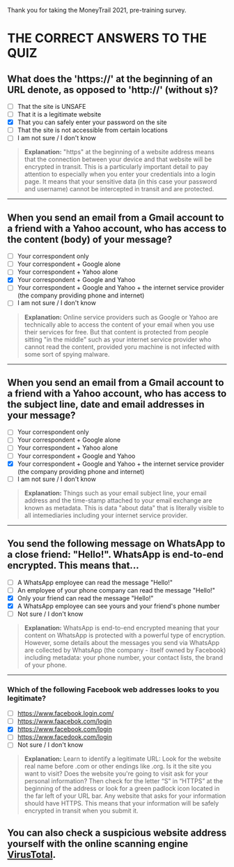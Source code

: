 Thank you for taking the MoneyTrail 2021, pre-training survey.

# THE CORRECT ANSWERS TO THE QUIZ

## What does the 'https://' at the beginning of an URL denote, as opposed to 'http://' (without s)?
- [ ] That the site is UNSAFE
- [ ] That it is a legitimate website
- [x] That you can safely enter your password on the site
- [ ] That the site is not accessible from certain locations
- [ ] I am not sure / I don't know

> **Explanation:** "https" at the beginning of a website address means that the connection between your device and that website will be encrypted in transit. This is a particularly important detail to pay attention to especially when you enter your credentials into a login page. It means that your sensitive data (in this case your password and username) cannot be intercepted in transit and are protected.

---

## When you send an email from a Gmail account to a friend with a Yahoo account, who has access to the content (body) of your message?
- [ ] Your correspondent only
- [ ] Your correspondent + Google alone
- [ ] Your correspondent + Yahoo alone
- [x] Your correspondent + Google and Yahoo
- [ ] Your correspondent + Google and Yahoo + the internet service provider (the company providing phone and internet)
- [ ] I am not sure / I don't know

> **Explanation:** Online service providers such as Google or Yahoo are technically able to access the content of your email when you use their services for free. But that content is protected from people sitting "in the middle" such as your internet service provider who cannot read the content, provided yoru machine is not infected with some sort of spying malware.

---

## When you send an email from a Gmail account to a friend with a Yahoo account, who has access to the subject line, date and email addresses in your message?


- [ ] Your correspondent only
- [ ] Your correspondent + Google alone
- [ ] Your correspondent + Yahoo alone
- [ ] Your correspondent + Google and Yahoo
- [x] Your correspondent + Google and Yahoo + the internet service provider (the company providing phone and internet)
- [ ] I am not sure / I don't know

> **Explanation:** Things such as your email subject line, your email address and the time-stamp attached to your email exchange are known as metadata. This is data "about data" that is literally visible to all intemediaries including your internet service provider.

---

## You send the following message on WhatsApp to a close friend: "Hello!". WhatsApp is end-to-end encrypted. This means that...

- [ ] A WhatsApp employee can read the message "Hello!"
- [ ] An employee of your phone company can read the message "Hello!"
- [x] Only your friend can read the message "Hello!"
- [x] A WhatsApp employee can see yours and your friend's phone number
- [ ] Not sure / I don't know

> **Explanation:** WhatsApp is end-to-end encrypted meaning that your content on WhatsApp is protected with a powerful type of encryption. However, some details about the messages you send via WhatsApp are collected by WhatsApp (the company - itself owned by Facebook) including metadata: your phone number, your contact lists, the brand of your phone.

---

### Which of the following Facebook web addresses looks to you legitimate?

- [ ] https://www.facebook.login.com/
- [ ] https://www.faacebok.com/login
- [x] https://www.facebook.com/login
- [ ] https://www.facedook.com/login
- [ ] Not sure / I don't know

> **Explanation:** Learn to identify a legitimate URL: Look for the website real name before .com or other endings like .org. Is it the site you want to visit?
Does the website you're going to visit ask for your personal information? Then check for the letter “S” in “HTTPS” at the beginning of the address or look for a green padlock icon located in the far left of your URL bar. Any website that asks for your information should have HTTPS. This means that your information will be safely encrypted in transit when you submit it.

You can also check a suspicious website address yourself with the online scanning engine [VirusTotal](https://www.virustotal.com/gui/home/url).
---

### 
